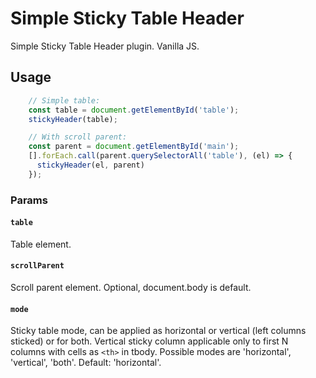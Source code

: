 Simple Sticky Table Header
==================
Simple Sticky Table Header plugin. Vanilla JS.


Usage
-----
```js
    // Simple table:
    const table = document.getElementById('table');
    stickyHeader(table);

    // With scroll parent: 
    const parent = document.getElementById('main');
    [].forEach.call(parent.querySelectorAll('table'), (el) => {
      stickyHeader(el, parent)
    });
```

### Params
#### `table`
Table element.

#### `scrollParent`
Scroll parent element. Optional, document.body is default.

#### `mode`
Sticky table mode, can be applied as horizontal or vertical (left columns sticked) or for both.
Vertical sticky column applicable only to first N columns with cells as `<th>` in tbody.
Possible modes are 'horizontal', 'vertical', 'both'. Default: 'horizontal'.
